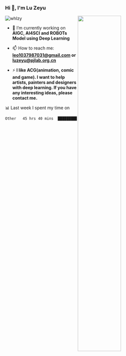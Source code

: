 ### Hi 👋, I'm Lu Zeyu

<img src="https://komarev.com/ghpvc/?username=whlzy&label=Profile%20views&color=0e75b6&style=flat" alt="whlzy" />
<img align="right" width="53%" src="https://github-readme-stats.vercel.app/api?username=whlzy&show_icons=true">

- 🔭 I’m currently working on **AIGC, AI4SCI and ROBOTs Model using Deep Learning**

- 📫 How to reach me: **leo1037987031@gmail.com or luzeyu@pjlab.org.cn**

- ⚡ **I like ACG(animation, comic and game). I want to help artists, painters and designers with deep learning. If you have any interesting ideas, please contact me.**

📊 Last week I spent my time on

<!--START_SECTION:waka-->

```txt
Other   45 hrs 40 mins  █████████████████████████   100.00 %
```

<!--END_SECTION:waka-->

